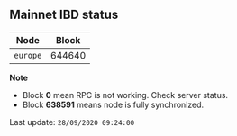 ## **Mainnet** IBD status


Node | Block
--- | ---
`europe` | 644640


**Note**
* Block **0** mean RPC is not working. Check server status.
* Block **638591** means node is fully synchronized.


Last update: `28/09/2020 09:24:00`
